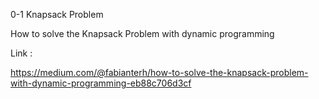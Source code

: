0-1 Knapsack Problem

How to solve the Knapsack Problem with dynamic programming

Link : 

https://medium.com/@fabianterh/how-to-solve-the-knapsack-problem-with-dynamic-programming-eb88c706d3cf
